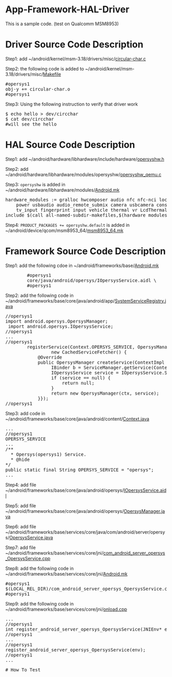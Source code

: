 # App-Framework-HAL-Driver
This is a sample code. (test on Qualcomm MSM8953)

# Driver Source Code Description
Step1: add ~/android/kernel/msm-3.18/drivers/misc/[circular-char.c](https://github.com/ivan0124/android-programming/blob/master/app-framework-hal-driver/android/kernel/msm-3.18/drivers/misc/circular-char.c)

Step2: the following code is added to ~/android/kernel/msm-3.18/drivers/misc/[Makefile](https://github.com/ivan0124/android-programming/blob/master/app-framework-hal-driver/android/kernel/msm-3.18/drivers/misc/Makefile)
<pre>
#opersys1
obj-y += circular-char.o
#opersys1
</pre>

Step3: Using the following instruction to verify that driver work
<pre>
$ echo hello > dev/circchar
$ cat dev/circchar
#will see the hello
</pre>

# HAL Source Code Description
Step1: add ~/android/hardware/libhardware/include/hardware/[opersyshw.h](https://github.com/ivan0124/android-programming/blob/master/app-framework-hal-driver/android/hardware/libhardware/include/hardware/opersyshw.h)

Step2: add ~/android/hardware/libhardware/modules/opersyshw/[opersyshw_qemu.c](https://github.com/ivan0124/android-programming/blob/master/app-framework-hal-driver/android/hardware/libhardware/modules/opersyshw/opersyshw_qemu.c)

Step3: `opersyshw` is added in ~/android/hardware/libhardware/modules/[Android.mk](https://github.com/ivan0124/android-programming/blob/master/app-framework-hal-driver/android/hardware/libhardware/modules/Android.mk)
<pre>
hardware_modules := gralloc hwcomposer audio nfc nfc-nci local_time \
	power usbaudio audio_remote_submix camera usbcamera consumerir sensors vibrator \
	tv_input fingerprint input vehicle thermal vr LcdThermalProtection opersyshw
include $(call all-named-subdir-makefiles,$(hardware_modules))
</pre>

Step4: `PRODUCT_PACKAGES += opersyshw.default` is added in ~/android/device/qcom/msm8953_64/[msm8953_64.mk](https://github.com/ivan0124/android-programming/blob/master/app-framework-hal-driver/android/device/qcom/msm8953_64/msm8953_64.mk)

# Framework Source Code Description
Step1: add the following cdoe in ~/android/frameworks/base/[Android.mk](https://github.com/ivan0124/android-programming/blob/master/app-framework-hal-driver/android/frameworks/base/Android.mk)
<pre>
        #opersys1
        core/java/android/opersys/IOpersysService.aidl \
        #opersys1
</pre>

Step2: add the following code in ~/android/frameworks/base/core/java/android/app/[SystemServiceRegistry.java](https://github.com/ivan0124/android-programming/blob/master/app-framework-hal-driver/android/frameworks/base/core/java/android/app/SystemServiceRegistry.java)
<pre>
//opersys1
import android.opersys.OpersysManager;
 import android.opersys.IOpersysService;
//opersys1
...
//opersys1
        registerService(Context.OPERSYS_SERVICE, OpersysManager.class,
                 new CachedServiceFetcher<OpersysManager>() {
            @Override
            public OpersysManager createService(ContextImpl ctx) {
                 IBinder b = ServiceManager.getService(Context.OPERSYS_SERVICE);
                 IOpersysService service = IOpersysService.Stub.asInterface(b);
                 if (service == null) {
                     return null;
                 }
                 return new OpersysManager(ctx, service);
            }});
//opersys1
</pre>

Step3: add code in ~/android/frameworks/base/core/java/android/content/[Context.java](https://github.com/ivan0124/android-programming/blob/master/app-framework-hal-driver/android/frameworks/base/core/java/android/content/Context.java)
<pre>
...
//opersys1
OPERSYS_SERVICE
...
/**
  * Opersys(opersys1) Service.
  * @hide
*/
public static final String OPERSYS_SERVICE = "opersys";
...
</pre>

Step4: add file ~/android/frameworks/base/core/java/android/opersys/[IOpersysService.aidl](https://github.com/ivan0124/android-programming/blob/master/app-framework-hal-driver/android/frameworks/base/core/java/android/opersys/IOpersysService.aidl)

Step5: add file ~/android/frameworks/base/core/java/android/opersys/[OpersysManager.java](https://github.com/ivan0124/android-programming/blob/master/app-framework-hal-driver/android/frameworks/base/core/java/android/opersys/OpersysManager.java)

Step6: add file ~/android/frameworks/base/services/core/java/com/android/server/opersys/[OpersysService.java](https://github.com/ivan0124/android-programming/blob/master/app-framework-hal-driver/android/frameworks/base/services/core/java/com/android/server/opersys/OpersysService.java)

Step7: add file ~/android/frameworks/base/services/core/jni/[com_android_server_opersys_OpersysService.cpp](https://github.com/ivan0124/android-programming/blob/master/app-framework-hal-driver/android/frameworks/base/services/core/jni/com_android_server_opersys_OpersysService.cpp)

Step8: add the following code in ~/android/frameworks/base/services/core/jni/[Android.mk](https://github.com/ivan0124/android-programming/blob/master/app-framework-hal-driver/android/frameworks/base/services/core/jni/Android.mk)
<pre>
#opersys1
$(LOCAL_REL_DIR)/com_android_server_opersys_OpersysService.cpp \
#opersys1
</pre>

Step9: add the following code in ~/android/frameworks/base/services/core/jni/[onload.cpp](https://github.com/ivan0124/android-programming/blob/master/app-framework-hal-driver/android/frameworks/base/services/core/jni/onload.cpp)
<pre>
...
//opersys1
int register_android_server_opersys_OpersysService(JNIEnv* env);
//opersys1
...
//opersys1
register_android_server_opersys_OpersysService(env);
//opersys1
...
<pre>
# How To Test 

